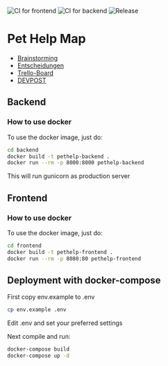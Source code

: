![CI for frontend](https://github.com/PetHelp/PetHelp/workflows/CI%20for%20frontend/badge.svg)
![CI for backend](https://github.com/PetHelp/PetHelp/workflows/CI%20for%20backend/badge.svg)
![Release](https://github.com/PetHelp/PetHelp/workflows/Release/badge.svg)

# Pet Help Map

* [Brainstorming](https://docs.google.com/document/d/1nU1464ENjyoeEfTsOWC8a7vhgKA91a5xZyzGSqrrFsw/edit#heading=h.vwt3i2cp9nh0)
* [Entscheidungen](https://docs.google.com/document/d/1nMJlZJoSg1fzXIc-fnk-o40EpsS2XhxrF_xV5ZOt08E/edit#heading=h.x4dn4bcm6qjz)
* [Trello-Board](https://trello.com/b/5I7cLdzX/petshelpmap)
* [DEVPOST](https://devpost.com/software/1_45_c_haustiere_pethelpmap)

## Backend

### How to use docker

To use the docker image, just do:

```bash
cd backend
docker build -t pethelp-backend .
docker run --rm -p 8000:8000 pethelp-backend
```
This will run gunicorn as production server

## Frontend

### How to use docker

To use the docker image, just do:

```bash
cd frontend
docker build -t pethelp-frontend .
docker run --rm -p 8080:80 pethelp-frontend
```

## Deployment with docker-compose
First copy env.example to .env
```bash
cp env.example .env
```
Edit .env and set your preferred settings

Next compile and run:
```bash
docker-compose build
docker-compose up -d
```

